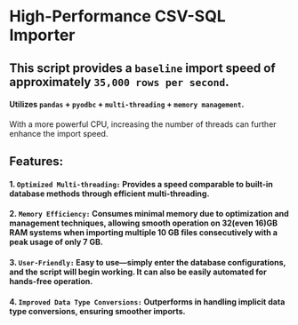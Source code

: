 # High-Performance CSV-SQL Importer
## This script provides a `baseline` import speed of approximately `35,000 rows per second`. 
#### Utilizes `pandas` + `pyodbc` + `multi-threading` + `memory management`.
With a more powerful CPU, increasing the number of threads can further enhance the import speed.
## Features:
#### 1. `Optimized Multi-threading:` Provides a speed comparable to built-in database methods through efficient multi-threading.
#### 2. `Memory Efficiency:` Consumes minimal memory due to optimization and management techniques, allowing smooth operation on 32(even 16)GB RAM systems when importing multiple 10 GB files consecutively with a peak usage of only 7 GB.
#### 3. `User-Friendly:` Easy to use—simply enter the database configurations, and the script will begin working. It can also be easily automated for hands-free operation.
#### 4. `Improved Data Type Conversions:` Outperforms in handling implicit data type conversions, ensuring smoother imports.

